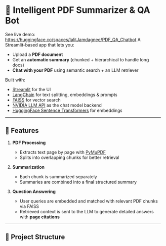 # 📄 Intelligent PDF Summarizer & QA Bot
See live demo: https://huggingface.co/spaces/lalitJamdagnee/PDF_QA_Chatbot
A Streamlit-based app that lets you:

- Upload a **PDF document**
- Get an **automatic summary** (chunked + hierarchical to handle long docs)
- **Chat with your PDF** using semantic search + an LLM retriever

Built with:
- [Streamlit](https://streamlit.io/) for the UI  
- [LangChain](https://www.langchain.com/) for text splitting, embeddings & prompts  
- [FAISS](https://github.com/facebookresearch/faiss) for vector search  
- [NVIDIA LLM API](https://build.nvidia.com/nvidia) as the chat model backend  
- [HuggingFace Sentence Transformers](https://huggingface.co/sentence-transformers/all-MiniLM-L6-v2) for embeddings  

---

## 🚀 Features
1. **PDF Processing**  
   - Extracts text page by page with [PyMuPDF](https://pymupdf.readthedocs.io/)  
   - Splits into overlapping chunks for better retrieval  

2. **Summarization**  
   - Each chunk is summarized separately  
   - Summaries are combined into a final structured summary  

3. **Question Answering**  
   - User queries are embedded and matched with relevant PDF chunks via FAISS  
   - Retrieved context is sent to the LLM to generate detailed answers with **page citations**  

---

## 📂 Project Structure
